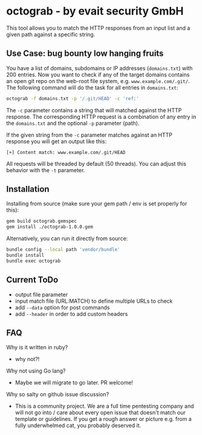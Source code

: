 # octograb - by evait security GmbH

This tool allows you to match the HTTP responses from an input list and a given path against a specific string.

## Use Case: bug bounty low hanging fruits

You have a list of domains, subdomains or IP addresses (`domains.txt`) with 200 entries.
Now you want to check if any of the target domains contains an open git repo on the web-root file system,
e.g. `www.example.com/.git/`. The following command will do the task for all entries in `domains.txt`:

```bash
octograb -f domains.txt -p '/.git/HEAD' -c 'ref:'
```

The `-c` parameter contains a string that will matched against the HTTP response.
The corresponding HTTP request is a combination of any entry in the `domains.txt` and the optional `-p` parameter (path).

If the given string from the `-c` parameter matches against an HTTP response you will get an output like this:

```
[+] Content match: www.example.com/.git/HEAD
```

All requests will be threaded by default (50 threads). You can adjust this behavior with the `-t` parameter.

## Installation

Installing from source (make sure your gem path / env is set properly for this):

```bash
gem build octograb.gemspec
gem install ./octograb-1.0.0.gem
```

Alternatively, you can run it directly from source:

```bash
bundle config --local path 'vendor/bundle'
bundle install
bundle exec octograb
```

## Current ToDo

- output file parameter
- input match file (URL:MATCH) to define multiple URLs to check
- add `--data` option for post commands
- add `--header` in order to add custom headers

## FAQ

Why is it written in ruby?
- why not?!

Why not using Go lang?
- Maybe we will migrate to go later. PR welcome!

Why so salty on github issue discussion?
- This is a community project. We are a full time pentesting company and will not go into / care about every open issue that doesn't match our template or guidelines. If you get a rough answer or picture e.g. from a fully underwhelmed cat, you probably deserved it.
